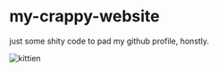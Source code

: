 # my-crappy-website
just some shity code to pad my github profile, honstly.


![kittien](https://user-images.githubusercontent.com/90643139/154862715-521b5cce-f506-4349-9f26-7795987d0eca.png)
